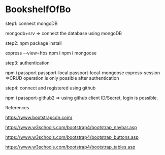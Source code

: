 # BookshelfOfBo
step1: connect mongoDB

mongodb+srv
=> connect the database using mongoDB 

step2: npm package install

express --view=hbs
npm i
npm i mongoose

step3: authentication

npm i passport passport-local passport-local-mongoose express-session
=>CRUD operation is only possible after authentication

step4: connect and registered using github

npm i passport-github2
=> using github client ID/Secret, login is possible.




References

https://www.bootstrapcdn.com/

https://www.w3schools.com/bootstrap4/bootstrap_navbar.asp

https://www.w3schools.com/bootstrap4/bootstrap_buttons.asp

https://www.w3schools.com/bootstrap4/bootstrap_tables.asp

